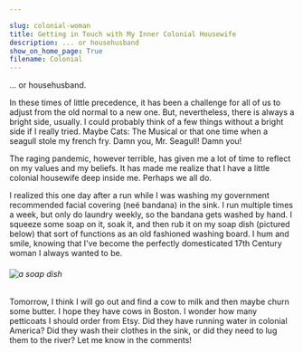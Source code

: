 ```yaml
---

slug: colonial-woman
title: Getting in Touch with My Inner Colonial Housewife
description: ... or househusband
show_on_home_page: True
filename: Colonial
---
```


... or househusband.

In these times of little precedence, it has been a
challenge for all of us to adjust from the old normal
to a new one. But, nevertheless, there is always a bright
side, usually. I could probably think of a few things
without a bright side if I really tried. Maybe Cats: The Musical or
that one time when a seagull stole my french fry.
Damn you, Mr. Seagull! Damn you!

The raging pandemic, however terrible,
has given me a lot of time to reflect on
my values and my beliefs. It has made me
realize that I have a little colonial housewife
deep inside me. Perhaps we all do.

I realized this one day after a run while
I was washing my government recommended facial
covering (neé bandana) in the sink. I run multiple
 times a week, but only do laundry weekly, so the
bandana gets washed by hand. I squeeze some soap on it,
soak it, and then rub it on my soap dish (pictured below)
that sort of functions as an old fashioned washing board.
I hum and smile, knowing that I've become the perfectly
domesticated 17th Century woman I always wanted to be.

###### ![a soap dish](assets/soap.jpg)


Tomorrow, I think I will go out and find a cow to
milk and then maybe churn some butter. I hope they
have cows in Boston. I wonder how many petticoats I
should order from Etsy. Did they have running water
in colonial America? Did they wash their clothes in the sink,
or did they need to lug them to the river?
Let me know in the comments!
